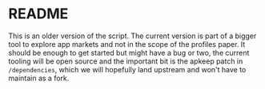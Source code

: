 # README

This is an older version of the script. The current version is part of a bigger tool to explore app markets and not in the scope of the profiles paper. It should be enough to get started but might have a bug or two, the current tooling will be open source and the important bit is the apkeep patch in `/dependencies`, which we will hopefully land upstream and won't have to maintain as a fork.
